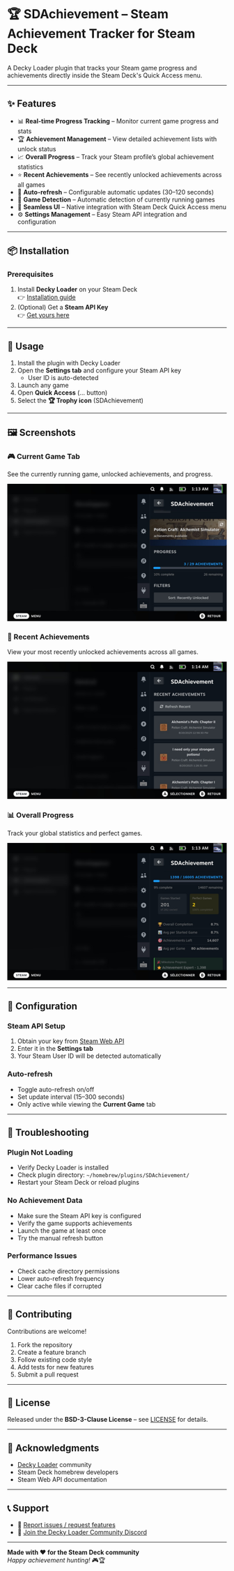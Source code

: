 # 🏆 SDAchievement – Steam Achievement Tracker for Steam Deck

A Decky Loader plugin that tracks your Steam game progress and achievements directly inside the Steam Deck's Quick Access menu.

---

## ✨ Features

- 📊 **Real-time Progress Tracking** – Monitor current game progress and stats  
- 🏆 **Achievement Management** – View detailed achievement lists with unlock status  
- 📈 **Overall Progress** – Track your Steam profile’s global achievement statistics  
- ⭐ **Recent Achievements** – See recently unlocked achievements across all games  
- 🔄 **Auto-refresh** – Configurable automatic updates (30–120 seconds)  
- 🎯 **Game Detection** – Automatic detection of currently running games  
- 📱 **Seamless UI** – Native integration with Steam Deck Quick Access menu  
- ⚙️ **Settings Management** – Easy Steam API integration and configuration  

---

## 📦 Installation

### Prerequisites
1. Install **Decky Loader** on your Steam Deck  
   👉 [Installation guide](https://github.com/SteamDeckHomebrew/decky-loader)  
2. (Optional) Get a **Steam API Key**  
   👉 [Get yours here](https://steamcommunity.com/dev/apikey)  

---

## 🚀 Usage

1. Install the plugin with Decky Loader  
2. Open the **Settings tab** and configure your Steam API key  
   - User ID is auto-detected  
3. Launch any game  
4. Open **Quick Access** (… button)  
5. Select the **🏆 Trophy icon** (SDAchievement)  

---

## 🖼️ Screenshots

### 🎮 Current Game Tab
See the currently running game, unlocked achievements, and progress.

![Current Game Tab](docs/screenshots/current-game.jpg)

### 📅 Recent Achievements
View your most recently unlocked achievements across all games.

![Recent Achievements](docs/screenshots/recent.jpg)

### 📊 Overall Progress
Track your global statistics and perfect games.

![Overall Progress](docs/screenshots/overall.jpg)

---

## 🔧 Configuration

### Steam API Setup
1. Obtain your key from [Steam Web API](https://steamcommunity.com/dev/apikey)  
2. Enter it in the **Settings tab**  
3. Your Steam User ID will be detected automatically  

### Auto-refresh
- Toggle auto-refresh on/off  
- Set update interval (15–300 seconds)  
- Only active while viewing the **Current Game** tab  

---

## 🐛 Troubleshooting

### Plugin Not Loading
- Verify Decky Loader is installed  
- Check plugin directory: `~/homebrew/plugins/SDAchievement/`  
- Restart your Steam Deck or reload plugins  

### No Achievement Data
- Make sure the Steam API key is configured  
- Verify the game supports achievements  
- Launch the game at least once  
- Try the manual refresh button  

### Performance Issues
- Check cache directory permissions  
- Lower auto-refresh frequency  
- Clear cache files if corrupted  

---

## 🤝 Contributing

Contributions are welcome!  

1. Fork the repository  
2. Create a feature branch  
3. Follow existing code style  
4. Add tests for new features  
5. Submit a pull request  

---

## 📄 License

Released under the **BSD-3-Clause License** – see [LICENSE](LICENSE) for details.  

---

## 🙏 Acknowledgments

- [Decky Loader](https://github.com/SteamDeckHomebrew/decky-loader) community  
- Steam Deck homebrew developers  
- Steam Web API documentation  

---

## 📞 Support

- 🐞 [Report issues / request features](https://github.com/Wariie/SDAchivement/issues)  
- 💬 [Join the Decky Loader Community Discord](https://discord.gg/deckyloader)  

---

**Made with ❤️ for the Steam Deck community**  
*Happy achievement hunting!* 🎮🏆
